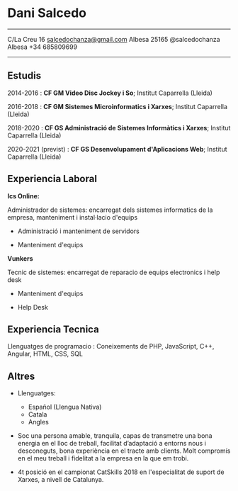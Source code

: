 Dani Salcedo
============

-------------------     ----------------------------------------------------------------------------------
C/La Creu 16                                                                       salcedochanza@gmail.com
Albesa 25165                                                                                @salcedochanza
Albesa                                                                                       +34 685809699
-------------------     ----------------------------------------------------------------------------------

Estudis
---------

2014-2016
:   **CF GM Video Disc Jockey i So**; Institut Caparrella (Lleida)

2016-2018
:   **CF GM Sistemes Microinformatics i Xarxes**; Institut Caparrella (Lleida)

2018-2020
:   **CF GS Administració de Sistemes Informàtics i Xarxes**; Institut Caparrella (Lleida)

2020-2021 (previst)
:   **CF GS Desenvolupament d'Aplicacions Web**; Institut Caparrella (Lleida)


Experiencia Laboral
----------

**Ics Online:**

Administrador de sistemes: encarregat dels sistemes informatics de la empresa, manteniment i instal·lacio d'equips

* Administració i manteniment de servidors

* Manteniment d'equips

**Vunkers**

Tecnic de sistemes: encarregat de reparacio de equips electronics i help desk

* Manteniment d'equips

* Help Desk

Experiencia Tecnica
--------------------

Llenguatges de programacio
:   Coneixements de PHP, JavaScript, C++, Angular, HTML, CSS, SQL

Altres
----------------------------------------

* Llenguatges:

     * Español (Llengua Nativa)
     * Catala
     * Angles

* Soc una persona amable, tranquila, capas de transmetre una bona energia en el lloc de treball, facilitat d’adaptació a entorns nous i desconeguts, bona experiència en el tracte amb clients. Molt compromís en el meu treball i fidelitat a la empresa en la que em trobi.

* 4t posició en el campionat CatSkills 2018 en l'especialitat de suport de Xarxes, a nivell de Catalunya.
